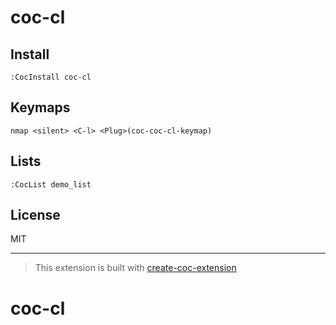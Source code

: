 # coc-cl



## Install

`:CocInstall coc-cl`

## Keymaps

`nmap <silent> <C-l> <Plug>(coc-coc-cl-keymap)`

## Lists

`:CocList demo_list`

## License

MIT

---

> This extension is built with [create-coc-extension](https://github.com/fannheyward/create-coc-extension)
# coc-cl

